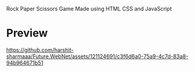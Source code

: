 Rock Paper Scissors Game Made using HTML CSS and JavaScript

# Preview


https://github.com/harshit-sharmaaa/Future.WebNet/assets/121124691/c3f6d6a0-75a9-4c7d-83a8-94b964671b51

